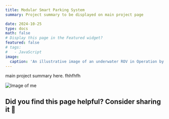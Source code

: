 ```yaml
---
title: Modular Smart Parking System
summary: Project summary to be displayed on main project page

date: 2024-10-25
type: docs
math: false
# Display this page in the Featured widget?
featured: false
# tags:
#   - JavaScript
image:
  caption: 'An illustrative image of an underwater ROV in Operation by AKER solutions'
---
```


main project summary here.
fhhfhfh

![Image of me](HeadShot.png "caption")

## Did you find this page helpful? Consider sharing it 🙌
